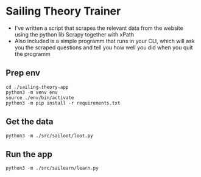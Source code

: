 # Sailing Theory Trainer

- I've written a script that scrapes the relevant data from the website using the python lib Scrapy together with xPath
- Also included is a simple programm that runs in your CLI, which will ask you the scraped questions and tell you how well you did when you quit the programm

## Prep env

```shell
cd ./sailing-theory-app
python3 -m venv env
source ./env/bin/activate
python3 -m pip install -r requirements.txt
```

## Get the data

```shell
python3 -m ./src/sailoot/loot.py
```

## Run the app

```shell
python3 -m ./src/sailearn/learn.py
```
